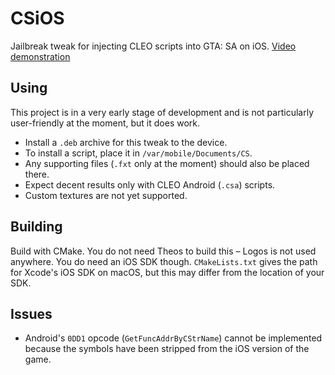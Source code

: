 # CSiOS
Jailbreak tweak for injecting CLEO scripts into GTA: SA on iOS. [Video demonstration](https://www.youtube.com/watch?v=6FTkOEV7qnw)

## Using
This project is in a very early stage of development and is not particularly user-friendly at the moment, but it does work.
* Install a `.deb` archive for this tweak to the device.
* To install a script, place it in `/var/mobile/Documents/CS`.
* Any supporting files (`.fxt` only at the moment) should also be placed there.
* Expect decent results only with CLEO Android (`.csa`) scripts.
* Custom textures are not yet supported.

## Building
Build with CMake. You do not need Theos to build this – Logos is not used anywhere. You do need an iOS SDK though. `CMakeLists.txt` gives the path for Xcode's iOS SDK on macOS, but this may differ from the location of your SDK.

## Issues
* Android's `0DD1` opcode (`GetFuncAddrByCStrName`) cannot be implemented because the symbols have been stripped from the iOS version of the game.